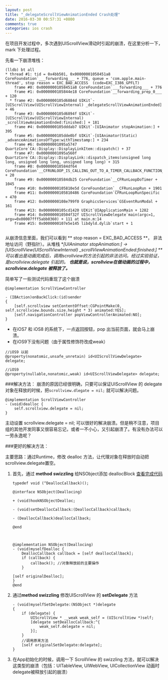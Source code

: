 ```yaml
---
layout: post
title: "_delegateScrollViewAnimationEnded Crash处理"
date: 2016-03-30 00:57:31 +0800
comments: true
categories: ios crash
---
```


在项目开发过程中，多次遇到UIScrollView滑动时引起的崩溃，在这里分析一下，mark 下处理过程。

先看一下崩溃堆栈：

```
(lldb) bt all
* thread #1: tid = 0x4bb501, 0x00000001058451a8 CoreFoundation`___forwarding___ + 776, queue = 'com.apple.main-thread', stop reason = EXC_BAD_ACCESS  (code=EXC_I386_GPFLT)
    frame #0: 0x00000001058451a8 CoreFoundation`___forwarding___ + 776
    frame #1: 0x0000000105844e18 CoreFoundation`__forwarding_prep_0___ + 120
  * frame #2: 0x0000000105d6884d UIKit`-[UIScrollView(UIScrollViewInternal) _delegateScrollViewAnimationEnded] + 46
    frame #3: 0x0000000105d6894f UIKit`-[UIScrollView(UIScrollViewInternal) _scrollViewAnimationEnded:finished:] + 181
    frame #4: 0x0000000105dddab7 UIKit`-[UIAnimator stopAnimation:] + 395
    frame #5: 0x0000000105dde0bf UIKit`-[UIAnimator(Static) _advanceAnimationsOfType:withTimestamp:] + 234
    frame #6: 0x00000001095a5747 QuartzCore`CA::Display::DisplayLinkItem::dispatch() + 37
    frame #7: 0x00000001095a560f QuartzCore`CA::Display::DisplayLink::dispatch_items(unsigned long long, unsigned long long, unsigned long long) + 315
    frame #8: 0x000000010584df64 CoreFoundation`__CFRUNLOOP_IS_CALLING_OUT_TO_A_TIMER_CALLBACK_FUNCTION__ + 20
    frame #9: 0x000000010584db25 CoreFoundation`__CFRunLoopDoTimer + 1045
    frame #10: 0x0000000105810e5d CoreFoundation`__CFRunLoopRun + 1901
    frame #11: 0x0000000105810486 CoreFoundation`CFRunLoopRunSpecific + 470
    frame #12: 0x0000000108e799f0 GraphicsServices`GSEventRunModal + 161
    frame #13: 0x0000000105cd1420 UIKit`UIApplicationMain + 1282
    frame #14: 0x000000010504f32f UIScrollViewDelegate`main(argc=1, argv=0x00007fff5abb0360) + 111 at main.m:14
    frame #15: 0x0000000107e5e145 libdyld.dylib`start + 1
    
```
<!--MORE-->
从崩溃信息里面，我们可以看到 ** stop reason = EXC_BAD_ACCESS **， 非法地址访问（野指针）。从堆栈 **[UIAnimator stopAnimation:] -> [UIScrollView(UIScrollViewInternal) _scrollViewAnimationEnded:finished:] ** 可以看出是动画完成后，调用scrollview的方法引起的非法访问。经过实验验证，是scrollview.delegate 引起的。 **也就是说，scrollview在做动画的过程中，scrollview.delegate 被释放了。***

简单写了一些测试代码重现了这个崩溃

```
@implementation ScrollViewController

- (IBAction)onBackClick:(id)sender
{
    [self.scrollview setContentOffset:CGPointMake(0, self.scrollview.bounds.size.height * 3) animated:YES];
    [self.navigationController popViewControllerAnimated:NO];
}

```
* 在iOS7 和 iOS8 的系统下，一点返回按钮，pop 出当前页面，就会马上崩溃。
* 在iOS9下没有问题（由于属性修饰符改成weak）

```
//iOS9 以前
@property(nonatomic,unsafe_unretain) id<UIScrollViewDelegate> delegate; 

//iOS9
@property(nullable,nonatomic,weak) id<UIScrollViewDelegate> delegate; 

```

###解决方法：
崩溃的原因已经很明确，只要可以保证UIScrollView 的 delegate对象在释放的时候，把```scrollview.dlegate = nil;``` 就可以解决问题。

```
@implementation ScrollViewController
- (void)dealloc {
	self.scrollview.delegate = nil;
}
``` 

主动设置 scrollview.delegate = nil; 可以很好的解决崩溃。但是稍不注意，项目组的其他开发同事又很容易忘记，或者一不小心，又引起崩溃了。有没有办法可以一劳永逸呢？


###更好的解决方法：

主要思路：通过Runtime，修改 dealloc 方法，让代理对象在释放时自动把scrollview.delegate置空。

1. 首先，通过 **method swizzling** 给NSObject添加 deallocBlock [查看完成代码](https://github.com/kaihaodir/BSUiKit/blob/master/NSObject%2BDealloc.m)
	
	```
	typedef void (^DeallocCallback)();

	@interface NSObject(Deallocing)

	+ (void)hookNSObjectDealloc;

	- (void)setDeallocCallback:(DeallocCallback)callback;

	- (DeallocCallback)deallocCallback;

	@end
	
	
	
	@implementation NSObject(Deallocing)
	- (void)myselfDealloc {
    	DeallocCallback callback = [self deallocCallback];
    	if (callback) {
        	callback(); //对象释放前的主要操作
    	}
    
    [self originalDealloc];
	}
	@end

	```
	
2. 通过**method swizzling** 修改UIScrollView 的 **setDelegate** 方法

	```
	- (void)myselfSetDelegate:(NSObject *)delegate
	{
	    if (delegate) {
	        UIScrollView * __weak weak_self = (UIScrollView *)self;
	        [delegate setDeallocCallback:^{
	            weak_self.delegate = nil;
	        }];
	    }
	    //调用原来方法
	    [self originalSetDelegate:delegate];
	}	
	```
	
3. 在App初始化的时候，调用一下 ScrollView 的 swizzling 方法，就可以解决这类型的崩溃（包括：UITableView, UIWebView, UICollectionView 动画时delegate被释放引起的崩溃）
 

